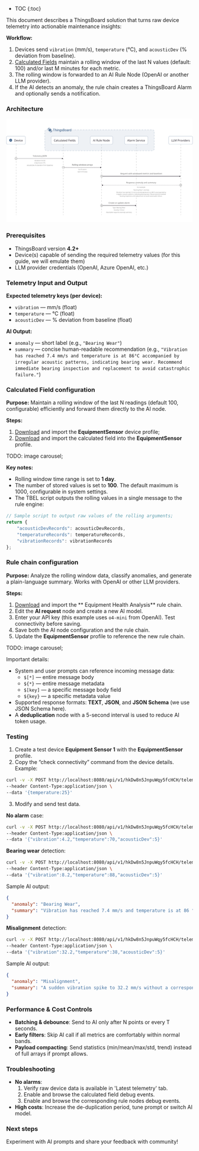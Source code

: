 * TOC
{:toc}

This document describes a ThingsBoard solution that turns raw device telemetry into actionable maintenance insights:

**Workflow:**
1. Devices send `vibration` (mm/s), `temperature` (°C), and `acousticDev` (% deviation from baseline).
2. [Calculated Fields](/docs/user-guide/calculated-fields/) maintain a rolling window of the last N values (default: 100) and/or last M minutes for each metric.
3. The rolling window is forwarded to an AI Rule Node (OpenAI or another LLM provider).
4. If the AI detects an anomaly, the rule chain creates a ThingsBoard Alarm and optionally sends a notification.


### Architecture

![image](/images/samples/analytics/iot-anomaly-detection-diagram.svg)

### Prerequisites

- ThingsBoard version **4.2+**
- Device(s) capable of sending the required telemetry values (for this guide, we will emulate them)
- LLM provider credentials (OpenAI, Azure OpenAI, etc.)

### Telemetry Input and Output

**Expected telemetry keys (per device):**
- `vibration` — mm/s (float)
- `temperature` — °C (float)
- `acousticDev` — % deviation from baseline (float)

**AI Output:**
- `anomaly` — short label (e.g., `"Bearing Wear"`)
- `summary` — concise human-readable recommendation (e.g., `"Vibration has reached 7.4 mm/s and temperature is at 86°C accompanied by irregular acoustic patterns, indicating bearing wear. Recommend immediate bearing inspection and replacement to avoid catastrophic failure."`)

### Calculated Field configuration

**Purpose:** Maintain a rolling window of the last N readings (default 100, configurable) efficiently and forward them directly to the AI node.

**Steps:**

1. [Download](/docs/samples/analytics/resources/equipment_sensor.json) and import the **EquipmentSensor** device profile;
2. [Download](/docs/samples/analytics/resources/rolling-window-records.json) and import the calculated field into the **EquipmentSensor** profile.

TODO: image carousel;

**Key notes:**

- Rolling window time range is set to **1 day**.
- The number of stored values is set to **100**. The default maximum is 1000, configurable in system settings.
- The TBEL script outputs the rolling values in a single message to the rule engine:

```javascript
// Sample script to output raw values of the rolling arguments;
return {
    "acousticDevRecords": acousticDevRecords,
    "temperatureRecords": temperatureRecords,
    "vibrationRecords": vibrationRecords
};
```

### Rule chain configuration

**Purpose:** Analyze the rolling window data, classify anomalies, and generate a plain-language summary. Works with OpenAI or other LLM providers.

**Steps:**

1. [Download](/docs/samples/analytics/resources/equipment_health_analysis.json) and import the ** Equipment Health Analysis** rule chain.
2. Edit the **AI request** node and create a new AI model.
3. Enter your API key (this example uses `o4-mini` from OpenAI). Test connectivity before saving.
4. Save both the AI node configuration and the rule chain.
5. Update the **EquipmentSensor** profile to reference the new rule chain.

TODO: image carousel;

Important details:

* System and user prompts can reference incoming message data:
  * `$[*]` — entire message body
  * `${*}` — entire message metadata
  * `$[key]` — a specific message body field
  * `${key}` — a specific metadata value
* Supported response formats: **TEXT**, **JSON**, and **JSON Schema** (we use JSON Schema here).
* A **deduplication** node with a 5-second interval is used to reduce AI token usage.

### Testing

1. Create a test device **Equipment Sensor 1** with the **EquipmentSensor** profile.
2. Copy the “check connectivity” command from the device details. Example:
```bash
curl -v -X POST http://localhost:8080/api/v1/hkDw8n5JnpuWqy5fcHCH/telemetry \
--header Content-Type:application/json \
--data '{temperature:25}'
```
3. Modify and send test data.

**No alarm** case:

```bash
curl -v -X POST http://localhost:8080/api/v1/hkDw8n5JnpuWqy5fcHCH/telemetry \
--header Content-Type:application/json \
--data '{"vibration":4.2,"temperature":70,"acousticDev":5}'
```

**Bearing wear** detection:

```bash
curl -v -X POST http://localhost:8080/api/v1/hkDw8n5JnpuWqy5fcHCH/telemetry \
--header Content-Type:application/json \
--data '{"vibration":8.2,"temperature":88,"acousticDev":5}'
```

Sample AI output:

```json
{
  "anomaly": "Bearing Wear",
  "summary": "Vibration has reached 7.4 mm/s and temperature is at 86 °C accompanied by irregular acoustic patterns, indicating bearing wear. Recommend immediate bearing inspection and replacement to avoid catastrophic failure."
}
```

**Misalignment** detection:

```bash
curl -v -X POST http://localhost:8080/api/v1/hkDw8n5JnpuWqy5fcHCH/telemetry \
--header Content-Type:application/json \
--data '{"vibration":32.2,"temperature":38,"acousticDev":5}'
```

Sample AI output:

```json
{
  "anomaly": "Misalignment",
  "summary": "A sudden vibration spike to 32.2 mm/s without a corresponding temperature rise or acoustic deviation indicates likely misalignment in the drive train. Please perform an immediate shaft-and-coupling alignment check to prevent further mechanical damage."
}
```

### Performance & Cost Controls

* **Batching & debounce**: Send to AI only after N points or every T seconds.
* **Early filters**: Skip AI call if all metrics are comfortably within normal bands.
* **Payload compacting**: Send statistics (min/mean/max/std, trend) instead of full arrays if prompt allows.

### Troubleshooting

* **No alarms**: 
  1. Verify raw device data is available in 'Latest telemetry' tab. 
  2. Enable and browse the calculated field debug events.
  3. Enable and browse the corresponding rule nodes debug events. 
* **High costs**: Increase the de-duplication period, tune prompt or switch AI model.

### Next steps

Experiment with AI prompts and share your feedback with community! 
